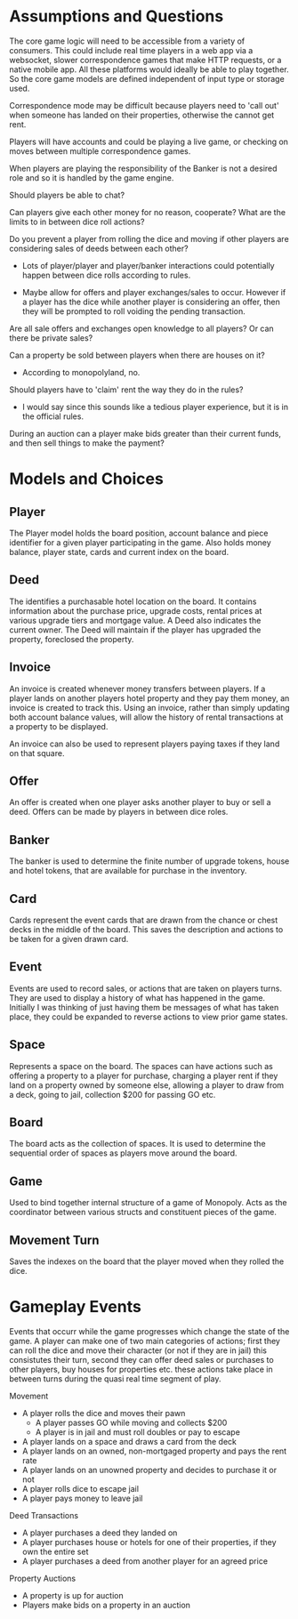 # Assumptions and Questions
The core game logic will need to be accessible from a variety of consumers. This could include real time players in a web app via a websocket, slower correspondence games that make HTTP requests, or a native mobile app. All these platforms would ideally be able to play together. So the core game models are defined independent of input type or storage used.

Correspondence mode may be difficult because players need to 'call out' when someone has landed on their properties, otherwise the cannot get rent.

Players will have accounts and could be playing a live game, or checking on moves between multiple correspondence games.

When players are playing the responsibility of the Banker is not a desired role and so it is handled by the game engine.

Should players be able to chat?

Can players give each other money for no reason, cooperate? What are the limits to in between dice roll actions?

Do you prevent a player from rolling the dice and moving if other players are considering sales of deeds between each other?
  - Lots of player/player and player/banker interactions could potentially happen between dice rolls according to rules.

  - Maybe allow for offers and player exchanges/sales to occur. However if a player has the dice while another player is considering an offer, then they will be prompted to roll voiding the pending transaction.

Are all sale offers and exchanges open knowledge to all players? Or can there be private sales?

Can a property be sold between players when there are houses on it?
  - According to monopolyland, no.

Should players have to 'claim' rent the way they do in the rules?
  - I would say since this sounds like a tedious player experience, but it is in the official rules.

During an auction can a player make bids greater than their current funds, and then sell things to make the payment?

# Models and Choices
## Player
The Player model holds the board position, account balance and piece identifier for a given player participating in the game. Also holds money balance, player state, cards and current index on the board.

## Deed
The identifies a purchasable hotel location on the board. It contains information about the purchase price, upgrade costs, rental prices at various upgrade tiers and mortgage value. A Deed also indicates the current owner. The Deed will maintain if the player has upgraded the property, foreclosed the property.

## Invoice
An invoice is created whenever money transfers between players. If a player lands on another players hotel property and they pay them money, an invoice is created to track this. Using an invoice, rather than simply updating both account balance values, will allow the history of rental transactions at a property to be displayed.

An invoice can also be used to represent players paying taxes if they land on that square.

## Offer
An offer is created when one player asks another player to buy or sell a deed. Offers can be made by players in between dice roles.

## Banker
The banker is used to determine the finite number of upgrade tokens, house and hotel tokens, that are available for purchase in the inventory.

## Card
Cards represent the event cards that are drawn from the chance or chest decks in the middle of the board. This saves the description and actions to be taken for a given drawn card.

## Event
Events are used to record sales, or actions that are taken on players turns. They are used to display a history of what has happened in the game. Initially I was thinking of just having them be messages of what has taken place, they could be expanded to reverse actions to view prior game states.

## Space 
Represents a space on the board. The spaces can have actions such as offering a property to a player for purchase, charging a player rent if they land on a property owned by someone else, allowing a player to draw from a deck, going to jail, collection $200 for passing GO etc.

## Board
The board acts as the collection of spaces. It is used to determine the sequential order of spaces as players move around the board.

## Game
Used to bind together internal structure of a game of Monopoly. Acts as the coordinator between various structs and constituent pieces of the game.

## Movement Turn
Saves the indexes on the board that the player moved when they rolled the dice.

# Gameplay Events
Events that occurr while the game progresses which change the state of the game. A player can make one of two main categories of actions; first they can roll the dice and move their character (or not if they are in jail) this consistutes their turn, second they can offer deed sales or purchases to other players, buy houses for properties etc. these actions take place in between turns during the quasi real time segment of play.

Movement
- A player rolls the dice and moves their pawn
  - A player passes GO while moving and collects $200
  - A player is in jail and must roll doubles or pay to escape
- A player lands on a space and draws a card from the deck
- A player lands on an owned, non-mortgaged property and pays the rent rate
- A player lands on an unowned property and decides to purchase it or not
- A player rolls dice to escape jail
- A player pays money to leave jail

Deed Transactions
- A player purchases a deed they landed on
- A player purchases house or hotels for one of their properties, if they own the entire set
- A player purchases a deed from another player for an agreed price

Property Auctions
- A property is up for auction
- Players make bids on a property in an auction
